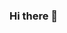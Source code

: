 ### Hi there 👋

<!--
**AI69IDH/AI69IDH** is a ✨ _special_ ✨ repository because its `README.md` (this file) appears on your GitHub profile.

Hi there!
My name is Aleksandr!

<picture>
  <source media="(prefers-color-scheme: dark)" srcset="(https://github.com/AI69IDH/AI69IDH/blob/main/1681734253021.JPEG)">
  <source media="(prefers-color-scheme: light)" srcset="(https://github.com/AI69IDH/AI69IDH/blob/main/1681734253021.JPEG)">
  <img alt="This is my foto" src="(https://github.com/AI69IDH/AI69IDH/blob/main/1681734253021.JPEG)">
</picture>

Here are some ideas to get you started:

- 🔭 I’m currently working on ...
- 🌱 I’m currently learning ...
- 👯 I’m looking to collaborate on ...
- 🤔 I’m looking for help with ...
- 💬 Ask me about ...
- 📫 How to reach me: ...
- 😄 Pronouns: ...
- ⚡ Fun fact: ...
-->
